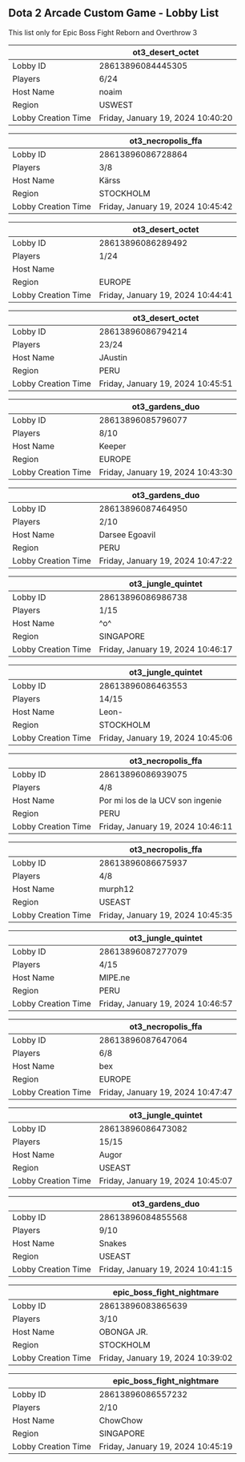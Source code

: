 ## Dota 2 Arcade Custom Game - Lobby List

This list only for Epic Boss Fight Reborn and Overthrow 3

|  | ot3_desert_octet |
| ------ | ------ |
| Lobby ID | 28613896084445305 |
| Players | 6/24 |
| Host Name | noaim |
| Region | USWEST |
| Lobby Creation Time | Friday, January 19, 2024 10:40:20 |


|  | ot3_necropolis_ffa |
| ------ | ------ |
| Lobby ID | 28613896086728864 |
| Players | 3/8 |
| Host Name | Kärss |
| Region | STOCKHOLM |
| Lobby Creation Time | Friday, January 19, 2024 10:45:42 |


|  | ot3_desert_octet |
| ------ | ------ |
| Lobby ID | 28613896086289492 |
| Players | 1/24 |
| Host Name | <Cyborgix> |
| Region | EUROPE |
| Lobby Creation Time | Friday, January 19, 2024 10:44:41 |


|  | ot3_desert_octet |
| ------ | ------ |
| Lobby ID | 28613896086794214 |
| Players | 23/24 |
| Host Name | JAustin |
| Region | PERU |
| Lobby Creation Time | Friday, January 19, 2024 10:45:51 |


|  | ot3_gardens_duo |
| ------ | ------ |
| Lobby ID | 28613896085796077 |
| Players | 8/10 |
| Host Name | Keeper |
| Region | EUROPE |
| Lobby Creation Time | Friday, January 19, 2024 10:43:30 |


|  | ot3_gardens_duo |
| ------ | ------ |
| Lobby ID | 28613896087464950 |
| Players | 2/10 |
| Host Name | Darsee Egoavil |
| Region | PERU |
| Lobby Creation Time | Friday, January 19, 2024 10:47:22 |


|  | ot3_jungle_quintet |
| ------ | ------ |
| Lobby ID | 28613896086986738 |
| Players | 1/15 |
| Host Name | ^o^ |
| Region | SINGAPORE |
| Lobby Creation Time | Friday, January 19, 2024 10:46:17 |


|  | ot3_jungle_quintet |
| ------ | ------ |
| Lobby ID | 28613896086463553 |
| Players | 14/15 |
| Host Name | Leon- |
| Region | STOCKHOLM |
| Lobby Creation Time | Friday, January 19, 2024 10:45:06 |


|  | ot3_necropolis_ffa |
| ------ | ------ |
| Lobby ID | 28613896086939075 |
| Players | 4/8 |
| Host Name | Por mi los de la UCV son ingenie |
| Region | PERU |
| Lobby Creation Time | Friday, January 19, 2024 10:46:11 |


|  | ot3_necropolis_ffa |
| ------ | ------ |
| Lobby ID | 28613896086675937 |
| Players | 4/8 |
| Host Name | murph12 |
| Region | USEAST |
| Lobby Creation Time | Friday, January 19, 2024 10:45:35 |


|  | ot3_jungle_quintet |
| ------ | ------ |
| Lobby ID | 28613896087277079 |
| Players | 4/15 |
| Host Name | MIPE.ne |
| Region | PERU |
| Lobby Creation Time | Friday, January 19, 2024 10:46:57 |


|  | ot3_necropolis_ffa |
| ------ | ------ |
| Lobby ID | 28613896087647064 |
| Players | 6/8 |
| Host Name | bex |
| Region | EUROPE |
| Lobby Creation Time | Friday, January 19, 2024 10:47:47 |


|  | ot3_jungle_quintet |
| ------ | ------ |
| Lobby ID | 28613896086473082 |
| Players | 15/15 |
| Host Name | Augor |
| Region | USEAST |
| Lobby Creation Time | Friday, January 19, 2024 10:45:07 |


|  | ot3_gardens_duo |
| ------ | ------ |
| Lobby ID | 28613896084855568 |
| Players | 9/10 |
| Host Name | Snakes |
| Region | USEAST |
| Lobby Creation Time | Friday, January 19, 2024 10:41:15 |


|  | epic_boss_fight_nightmare |
| ------ | ------ |
| Lobby ID | 28613896083865639 |
| Players | 3/10 |
| Host Name | OBONGA JR. |
| Region | STOCKHOLM |
| Lobby Creation Time | Friday, January 19, 2024 10:39:02 |


|  | epic_boss_fight_nightmare |
| ------ | ------ |
| Lobby ID | 28613896086557232 |
| Players | 2/10 |
| Host Name | ChowChow |
| Region | SINGAPORE |
| Lobby Creation Time | Friday, January 19, 2024 10:45:19 |


